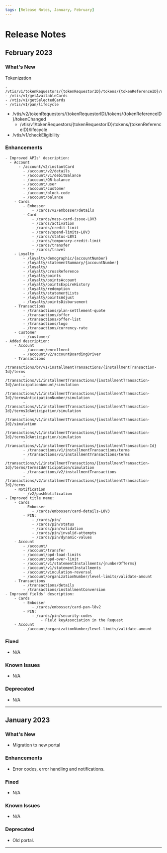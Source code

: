 ```yaml
---
tags: [Release Notes, January, February]
---
```


# Release Notes

## February 2023

### What's New

Tokenization

	- /vtis/v1/tokenRequestors/{tokenRequestorID}/tokens/{tokenReferenceID}/deviceBinding
	- /vtis/v1/getAvailableCards
	- /vtis/v1/getSelectedCards
	- /vtis/v1/pan/lifecycle
  - /vtis/v2/tokenRequestors/{tokenRequestorID}/tokens/{tokenReferenceID}/tokenChanged
	- /vtis/v1/tokenRequestors/{tokenRequestorID}/tokens/{tokenReferenceID}/lifecycle
  - /vtis/v1/checkEligibility

### Enhancements

	- Improved APIs' description:
	  - Account 
		  - /account/v2/instantCard
			- /account/v2/details
			- /account/v1/debitBalance
			- /account/QR-balance
			- /account/user
			- /account/customer
			- /account/block-code
			- /account/balance
		- Cards 
			- Embosser 
				- /cards/v2/embosser/details
			- Card 
				- /cards/mass-card-issue-L8V3
				- /cards/activation
				- /cards/credit-limit
				- /cards/spend-limits-L8V3
				- /cards/status-L8V1
				- /cards/temporary-credit-limit
				- /cards/transfer
				- /cards/travel
		- Loyalty 
			- /loyalty/demographic/{accountNumber}
			- /loyalty/statementSummary/{accountNumber}
			- /loyalty/
			- /loyalty/crossReference
			- /loyalty/points
			- /loyalty/pointsAccount
			- /loyalty/pointsExpireHistory
			- /loyalty/redemption
			- /loyalty/statementLists
			- /loyalty/pointsAdjust
			- /loyalty/pointsDisbursement
		- Transactions 
			- /transactions/plan-settlement-quote
			- /transactions/offer                                                           
			- /transactions/offer-list
			- /transactions/logo
			- /transactions/currency-rate
		- Customer 
			- /customer/
	- Added description:
		- Account 
			- /account/enrollment
			- /account/v2/accountBoardingDriver
		- Transactions 
			- /transactions/br/v1/installmentTransactions/{installmentTransaction-Id}/terms
			- /transactions/v1/installmentTransactions/{installmentTransaction-Id}/anticipationAmount/simulation
			- /transactions/v1/installmentTransactions/{installmentTransaction-Id}/termsAnticipationNumber/simulation
			- /transactions/v1/installmentTransactions/{installmentTransaction-Id}/termsIdAnticipation/simulation
			- /transactions/v1/installmentTransactions/{installmentTransaction-Id}/simulation
			- /transactions/v1/installmentTransactions/{installmentTransaction-Id}/termsIdAnticipation/simulation
			- /transactions/v1/installmentTransactions/{installmentTransaction-Id}
			- /transactions/v1/installmentTransactions/terms
			- /transactions/v1/installmentTransactions/terms
			- /transactions/v1/installmentTransactions/{installmentTransaction-Id}/terms/termsIdAnticipation/simulation
			- /transactions/v2/installmentTransactions
			- /transactions/v2/installmentTransactions/{installmentTransaction-Id}/terms
		- Notification 
			- /v2/pushNotification
	- Improved title name:
		- Cards 
			- Embosser 
				- /cards/embosser/card-details-L8V3
			- PIN:
				- /cards/pin/
				- /cards/pin/status
				- /cards/pin/validation
				- /cards/pin/invalid-attempts
				- /cards/pin/dynamic-values
		- Account 
			- /account/
			- /account/transfer
			- /account/ppd-load-limits
			- /account/ppd-over-limit
			- /account/v1/statementInstallments/{numberOfTerms}
			- /account/v1/statementInstallments
			- /account/vinculation-reversal
			- /account/organizationNumber/level-limits/validate-amount
		- Transactions 
			- /transactions/details
			- /transactions/installmentConversion
	- Improved fields' description:
		- Cards 
			- Embosser 
				- /cards/embosser/card-pan-l8v2
			- PIN:
				- /cards/pin/security-codes 
					- Field keyAssociation in the Request
		- Account 
			- /account/organizationNumber/level-limits/validate-amount

### Fixed

- N/A

### Known Issues

- N/A

### Deprecated

- N/A

---

## January 2023

### What's New

- Migration to new portal

### Enhancements

- Error codes, error handling and notifications.

### Fixed

- N/A

### Known Issues

- N/A

### Deprecated

- Old portal.

---
